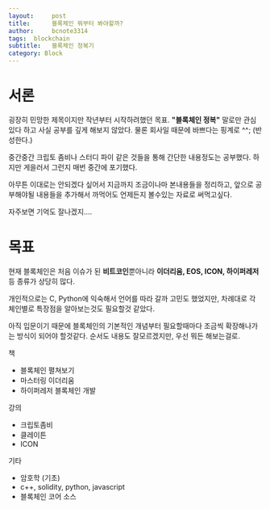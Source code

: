 ```yaml
---
layout:     post
title:      블록체인 뭐부터 봐야할까?
author:     bcnote3314
tags:  blockchain
subtitle:  	블록체인 정복기
category: Block
---
```


# 서론

굉장히 민망한 제목이지만 작년부터 시작하려했던 목표. **"블록체인 정복"**
말로만 관심있다 하고 사실 공부를 깊게 해보지 않았다. 물론 회사일 때문에 바쁘다는 핑계로 ^^; (반성한다.)

중간중간 크립토 좀비나  스터디 파이 같은 것들을 통해 간단한 내용정도는 공부했다.
하지만 게을러서 그런지 매번 중간에 포기했다.

아무튼 이대로는 안되겠다 싶어서 지금까지 조금이나마 본내용들을 정리하고, 앞으로 공부해야될 내용들을 추가해서 까먹어도 언제든지 볼수있는 자료로 써먹고싶다.

자주보면 기억도 잘나겠지....

# 목표

현재 블록체인은 처음 이슈가 된 **비트코인**뿐아니라 **이더리움, EOS, ICON, 하이퍼레저** 등 종류가 상당히 많다.

개인적으로는 C, Python에 익숙해서 언어를 따라 갈까 고민도 했었지만, 차례대로 각 체인별로 특장점을 알아보는것도 필요할것 같았다.

아직 입문이기 때문에 블록체인의 기본적인 개념부터 필요할때마다 조금씩 확장해나가는 방식이 되어야 할것같다.
순서도 내용도 잘모르겠지만, 우선 뭐든 해보는걸로.

책
 - 블록체인 펼쳐보기
 - 마스터링 이더리움
 - 하이퍼레저 블록체인 개발

강의

 - 크립토좀비
 - 클레이튼
 - ICON

기타

 - 암호학 (기초)
 - c++, solidity, python, javascript
 - 블록체인 코어 소스 
